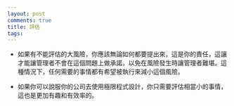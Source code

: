 ```yaml
---
layout: post
comments: true
title: 評估
tags: 
---
```

- 如果有不能評估的大風險，你應該無論如何都要提出來，這是你的責任，這讓才能讓管理者不會在這個問題上做承諾，以免在風險發生時讓管理者難堪。這種情況下，任何需要的事情都有希望被執行來減小這個風險。

- 如果你可以說服你的公司去使用極限程式設計，你只需要評估相當小的事情，這也是更加有趣和有效率的。

